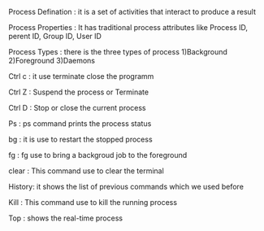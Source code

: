 Process Defination : it is a set of activities that interact to produce  a result


Process Properties : It has traditional process attributes like
                     Process ID, perent ID, Group ID, User ID


Process Types : there is  the three types of process
               1)Background
               2)Foreground
               3)Daemons
                

Ctrl c : it use terminate close the programm

Ctrl Z : Suspend the process or Terminate

Ctrl D : Stop or close the current process


Ps : ps command prints the process status  

bg : it is use to restart the stopped process 

fg : fg use to bring a backgroud job to the foreground

clear : This command use to clear the terminal


History: it shows the list of previous commands which we used before

Kill : This command use to kill the running process

Top : shows the real-time process 
